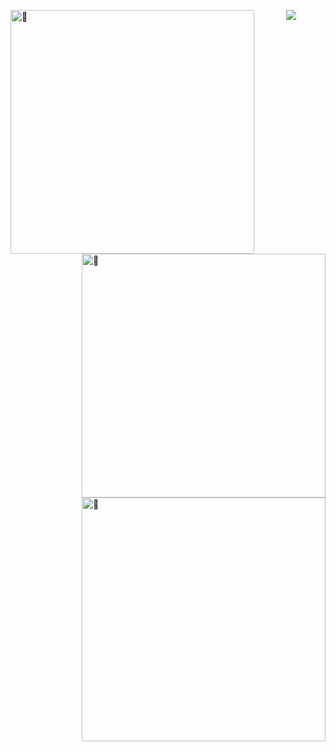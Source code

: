 [<img align="left" width="390" alt="🦑" src="https://gist.githubusercontent.com/lordriyan/73f2c08a876ae0cba7d9b3f89cda2e1e/raw/35597ce4a1cd4ea4659459b007d15cd78c41787d/general.svg">](#)
[<img align="right" width="390" alt="🦑" src="https://gist.githubusercontent.com/lordriyan/73f2c08a876ae0cba7d9b3f89cda2e1e/raw/35597ce4a1cd4ea4659459b007d15cd78c41787d/achievements.svg">](#)
[<img align="right" width="390" alt="🦑" src="https://gist.githubusercontent.com/lordriyan/73f2c08a876ae0cba7d9b3f89cda2e1e/raw/35597ce4a1cd4ea4659459b007d15cd78c41787d/medias.svg">](#)

<p align="center">
    <img src="https://static.wikia.nocookie.net/gensin-impact/images/1/1b/Icon_Emoji_Raiden_Shogun_2.png/revision/latest/scale-to-width-down/200">
</p>
